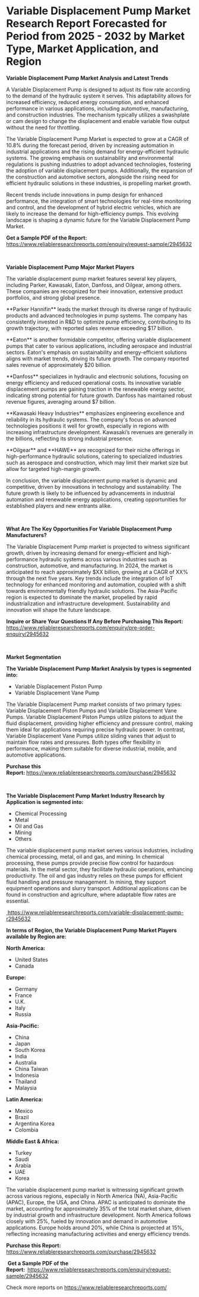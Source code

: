<p><h1>Variable Displacement Pump Market Research Report Forecasted for Period from 2025 -  2032 by Market Type, Market Application, and Region</h1></p><p><strong>Variable Displacement Pump Market Analysis and Latest Trends</strong></p>
<p><p>A Variable Displacement Pump is designed to adjust its flow rate according to the demand of the hydraulic system it serves. This adaptability allows for increased efficiency, reduced energy consumption, and enhanced performance in various applications, including automotive, manufacturing, and construction industries. The mechanism typically utilizes a swashplate or cam design to change the displacement and enable variable flow output without the need for throttling.</p><p>The Variable Displacement Pump Market is expected to grow at a CAGR of 10.8% during the forecast period, driven by increasing automation in industrial applications and the rising demand for energy-efficient hydraulic systems. The growing emphasis on sustainability and environmental regulations is pushing industries to adopt advanced technologies, fostering the adoption of variable displacement pumps. Additionally, the expansion of the construction and automotive sectors, alongside the rising need for efficient hydraulic solutions in these industries, is propelling market growth.</p><p>Recent trends include innovations in pump design for enhanced performance, the integration of smart technologies for real-time monitoring and control, and the development of hybrid electric vehicles, which are likely to increase the demand for high-efficiency pumps. This evolving landscape is shaping a dynamic future for the Variable Displacement Pump Market.</p></p>
<p><strong>Get a Sample PDF of the Report:&nbsp;</strong> <a href="https://www.reliableresearchreports.com/enquiry/request-sample/2945632?utm_campaign=2224&utm_medium=2&utm_source=Github&utm_content=ia&utm_term=11032025&utm_id=variable-displacement-pump">https://www.reliableresearchreports.com/enquiry/request-sample/2945632</a></p>
<p>&nbsp;</p>
<p><strong>Variable Displacement Pump Major Market Players</strong></p>
<p><p>The variable displacement pump market features several key players, including Parker, Kawasaki, Eaton, Danfoss, and Oilgear, among others. These companies are recognized for their innovation, extensive product portfolios, and strong global presence.</p><p>**Parker Hannifin** leads the market through its diverse range of hydraulic products and advanced technologies in pump systems. The company has consistently invested in R&D to optimize pump efficiency, contributing to its growth trajectory, with reported sales revenue exceeding $17 billion.</p><p>**Eaton** is another formidable competitor, offering variable displacement pumps that cater to various applications, including aerospace and industrial sectors. Eaton's emphasis on sustainability and energy-efficient solutions aligns with market trends, driving its future growth. The company reported sales revenue of approximately $20 billion.</p><p>**Danfoss** specializes in hydraulic and electronic solutions, focusing on energy efficiency and reduced operational costs. Its innovative variable displacement pumps are gaining traction in the renewable energy sector, indicating strong potential for future growth. Danfoss has maintained robust revenue figures, averaging around $7 billion.</p><p>**Kawasaki Heavy Industries** emphasizes engineering excellence and reliability in its hydraulic systems. The company's focus on advanced technologies positions it well for growth, especially in regions with increasing infrastructure development. Kawasaki’s revenues are generally in the billions, reflecting its strong industrial presence.</p><p>**Oilgear** and **HAWE** are recognized for their niche offerings in high-performance hydraulic solutions, catering to specialized industries such as aerospace and construction, which may limit their market size but allow for targeted high-margin growth.</p><p>In conclusion, the variable displacement pump market is dynamic and competitive, driven by innovations in technology and sustainability. The future growth is likely to be influenced by advancements in industrial automation and renewable energy applications, creating opportunities for established players and new entrants alike.</p></p>
<p>&nbsp;</p>
<p><strong>What Are The Key Opportunities For Variable Displacement Pump Manufacturers?</strong></p>
<p><p>The Variable Displacement Pump market is projected to witness significant growth, driven by increasing demand for energy-efficient and high-performance hydraulic systems across various industries such as construction, automotive, and manufacturing. In 2024, the market is anticipated to reach approximately $XX billion, growing at a CAGR of XX% through the next five years. Key trends include the integration of IoT technology for enhanced monitoring and automation, coupled with a shift towards environmentally friendly hydraulic solutions. The Asia-Pacific region is expected to dominate the market, propelled by rapid industrialization and infrastructure development. Sustainability and innovation will shape the future landscape.</p></p>
<p><strong>Inquire or Share Your Questions If Any Before Purchasing This Report:</strong> <a href="https://www.reliableresearchreports.com/enquiry/pre-order-enquiry/2945632?utm_campaign=2224&utm_medium=2&utm_source=Github&utm_content=ia&utm_term=11032025&utm_id=variable-displacement-pump">https://www.reliableresearchreports.com/enquiry/pre-order-enquiry/2945632</a></p>
<p>&nbsp;</p>
<p><strong>Market Segmentation</strong></p>
<p><strong>The Variable Displacement Pump Market Analysis by types is segmented into:</strong></p>
<p><ul><li>Variable Displacement Piston Pump</li><li>Variable Displacement Vane Pump</li></ul></p>
<p><p>The Variable Displacement Pump market consists of two primary types: Variable Displacement Piston Pumps and Variable Displacement Vane Pumps. Variable Displacement Piston Pumps utilize pistons to adjust the fluid displacement, providing higher efficiency and pressure control, making them ideal for applications requiring precise hydraulic power. In contrast, Variable Displacement Vane Pumps utilize sliding vanes that adjust to maintain flow rates and pressures. Both types offer flexibility in performance, making them suitable for diverse industrial, mobile, and automotive applications.</p></p>
<p><strong>Purchase this Report:&nbsp;</strong><a href="https://www.reliableresearchreports.com/purchase/2945632?utm_campaign=2224&utm_medium=2&utm_source=Github&utm_content=ia&utm_term=11032025&utm_id=variable-displacement-pump">https://www.reliableresearchreports.com/purchase/2945632</a></p>
<p>&nbsp;</p>
<p><strong>The Variable Displacement Pump Market Industry Research by Application is segmented into:</strong></p>
<p><ul><li>Chemical Processing</li><li>Metal</li><li>Oil and Gas</li><li>Mining</li><li>Others</li></ul></p>
<p><p>The variable displacement pump market serves various industries, including chemical processing, metal, oil and gas, and mining. In chemical processing, these pumps provide precise flow control for hazardous materials. In the metal sector, they facilitate hydraulic operations, enhancing productivity. The oil and gas industry relies on these pumps for efficient fluid handling and pressure management. In mining, they support equipment operations and slurry transport. Additional applications can be found in construction and agriculture, where adaptable flow rates are essential.</p></p>
<p><a href="https://www.reliableresearchreports.com/variable-displacement-pump-r2945632?utm_campaign=2224&utm_medium=2&utm_source=Github&utm_content=ia&utm_term=11032025&utm_id=variable-displacement-pump">&nbsp;https://www.reliableresearchreports.com/variable-displacement-pump-r2945632</a></p>
<p><strong>In terms of Region, the Variable Displacement Pump Market Players available by Region are:</strong></p>
<p>
    <p> <strong> North America: </strong>
        <ul>
            <li>United States</li>
            <li>Canada</li>
        </ul>
        </p> 
    <p> <strong> Europe: </strong>
        <ul>
            <li>Germany</li>
            <li>France</li>
            <li>U.K.</li>
            <li>Italy</li>
            <li>Russia</li>
        </ul>
        </p> 
    <p> <strong> Asia-Pacific: </strong>
        <ul>
            <li>China</li>
            <li>Japan</li>
            <li>South Korea</li>
            <li>India</li>
            <li>Australia</li>
            <li>China Taiwan</li>
            <li>Indonesia</li>
            <li>Thailand</li>
            <li>Malaysia</li>
        </ul>
        </p> 
    <p> <strong> Latin America: </strong>
        <ul>
            <li>Mexico</li>
            <li>Brazil</li>
            <li>Argentina Korea</li>
            <li>Colombia</li>
        </ul>
        </p> 
    <p> <strong> Middle East & Africa: </strong>
        <ul>
            <li>Turkey</li>
            <li>Saudi</li>
            <li>Arabia</li>
            <li>UAE</li>
            <li>Korea</li>
        </ul>
    </p>
    </p>
<p><p>The variable displacement pump market is witnessing significant growth across various regions, especially in North America (NA), Asia-Pacific (APAC), Europe, the USA, and China. APAC is anticipated to dominate the market, accounting for approximately 35% of the total market share, driven by industrial growth and infrastructure development. North America follows closely with 25%, fueled by innovation and demand in automotive applications. Europe holds around 20%, while China is projected at 15%, reflecting increasing manufacturing activities and energy efficiency trends.</p></p>
<p><strong>Purchase this Report: </strong><a href="https://www.reliableresearchreports.com/purchase/2945632?utm_campaign=2224&utm_medium=2&utm_source=Github&utm_content=ia&utm_term=11032025&utm_id=variable-displacement-pump">https://www.reliableresearchreports.com/purchase/2945632</a></p>
<p>&nbsp;<strong>Get a Sample PDF of the Report:&nbsp;&nbsp;</strong><a href="https://www.reliableresearchreports.com/enquiry/request-sample/2945632?utm_campaign=2224&utm_medium=2&utm_source=Github&utm_content=ia&utm_term=11032025&utm_id=variable-displacement-pump">https://www.reliableresearchreports.com/enquiry/request-sample/2945632</a></p>
<p><strong></strong></p>
<p>Check more reports on <a href="https://www.reliableresearchreports.com/?utm_campaign=2224&utm_medium=2&utm_source=Github&utm_content=ia&utm_term=11032025&utm_id=variable-displacement-pump">https://www.reliableresearchreports.com/</a></p>
